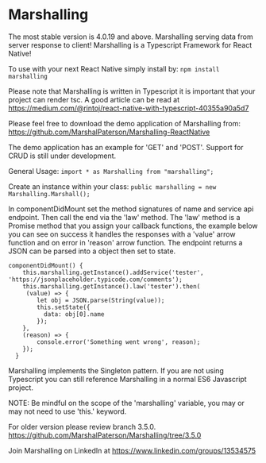 # Marshalling
The most stable version is 4.0.19 and above.
Marshalling serving data from server response to client!
Marshalling is a Typescript Framework for React Native!

To use with your next React Native simply install by:
```npm install marshalling```

Please note that Marshalling is written in Typescript it is important that your project can render tsc. A good article can be read at https://medium.com/@rintoj/react-native-with-typescript-40355a90a5d7

Please feel free to download the demo application of Marshalling from:
https://github.com/MarshalPaterson/Marshalling-ReactNative

The demo application has an example for 'GET' and 'POST'. Support for CRUD is still under development.

General Usage:
```import * as Marshalling from "marshalling";```

Create an instance within your class:
```public marshalling = new Marshalling.Marshall();```

In componentDidMount set the method signatures of name and service api endpoint. Then call the end via the 'law' method. The 'law' method is a Promise method that you assign your callback functions, the example below you can see on success it handles the responses with a 'value' arrow function and on error in 'reason' arrow function. The endpoint returns a JSON can be parsed into a object then set to state.

```
componentDidMount() {
    this.marshalling.getInstance().addService('tester', 'https://jsonplaceholder.typicode.com/comments');
    this.marshalling.getInstance().law('tester').then(
     (value) => {
        let obj = JSON.parse(String(value));
        this.setState({
          data: obj[0].name
        });
    },
    (reason) => {
        console.error('Something went wrong', reason);
    });
  }
```

Marshalling implements the Singleton pattern. If you are not using Typescript you can still reference Marshalling in a normal ES6 Javascript project.

NOTE: Be mindful on the scope of the 'marshalling' variable, you may or may not need to use 'this.' keyword.


For older version please review branch 3.5.0.
https://github.com/MarshalPaterson/Marshalling/tree/3.5.0

Join Marshalling on LinkedIn at https://www.linkedin.com/groups/13534575

